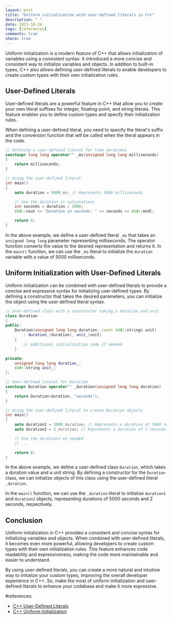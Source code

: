 ```yaml
---
layout: post
title: "Uniform initialization with user-defined literals in C++"
description: " "
date: 2023-10-24
tags: [references]
comments: true
share: true
---
```


Uniform initialization is a modern feature of C++ that allows initialization of variables using a consistent syntax. It introduced a more concise and consistent way to initialize variables and objects. In addition to built-in types, C++ also allows defining user-defined literals to enable developers to create custom types with their own initialization rules.

## User-Defined Literals

User-defined literals are a powerful feature in C++ that allow you to create your own literal suffixes for integer, floating-point, and string literals. This feature enables you to define custom types and specify their initialization rules.

When defining a user-defined literal, you need to specify the literal's suffix and the conversion function that will be called when the literal appears in the code.

```cpp
// Defining a user-defined literal for time durations
constexpr long long operator"" _ms(unsigned long long milliseconds)
{
    return milliseconds;
}

// Using the user-defined literal
int main()
{
    auto duration = 5000_ms; // Represents 5000 milliseconds

    // Use the duration in calculations
    int seconds = duration / 1000;
    std::cout << "Duration in seconds: " << seconds << std::endl;

    return 0;
}
```

In the above example, we define a user-defined literal `_ms` that takes an `unsigned long long` parameter representing milliseconds. The operator function converts the value to the desired representation and returns it. In the `main()` function, we can use the `_ms` literal to initialize the `duration` variable with a value of 5000 milliseconds.

## Uniform Initialization with User-Defined Literals

Uniform initialization can be combined with user-defined literals to provide a concise and expressive syntax for initializing user-defined types. By defining a constructor that takes the desired parameters, you can initialize the object using the user-defined literal syntax.

```cpp
// User-defined class with a constructor taking a duration and unit
class Duration
{
public:
    Duration(unsigned long long duration, const std::string& unit)
        : duration_(duration), unit_(unit)
    {
        // Additional initialization code if needed
    }

private:
    unsigned long long duration_;
    std::string unit_;
};

// User-defined literal for Duration
constexpr Duration operator"" _duration(unsigned long long duration)
{
    return Duration(duration, "seconds");
}

// Using the user-defined literal to create Duration objects
int main()
{
    auto duration1 = 5000_duration; // Represents a duration of 5000 seconds
    auto duration2 = 2_duration; // Represents a duration of 2 seconds

    // Use the durations as needed
    // ...

    return 0;
}
```

In the above example, we define a user-defined class `Duration`, which takes a duration value and a unit string. By defining a constructor for the `Duration` class, we can initialize objects of this class using the user-defined literal `_duration`.

In the `main()` function, we can use the `_duration` literal to initialize `duration1` and `duration2` objects, representing durations of 5000 seconds and 2 seconds, respectively.

## Conclusion

Uniform initialization in C++ provides a consistent and concise syntax for initializing variables and objects. When combined with user-defined literals, it becomes even more powerful, allowing developers to create custom types with their own initialization rules. This feature enhances code readability and expressiveness, making the code more maintainable and easier to understand.

By using user-defined literals, you can create a more natural and intuitive way to initialize your custom types, improving the overall developer experience in C++. So, make the most of uniform initialization and user-defined literals to enhance your codebase and make it more expressive.

#references:
- [C++ User-Defined Literals](https://en.cppreference.com/w/cpp/language/user_literal) 
- [C++ Uniform Initialization](https://en.cppreference.com/w/cpp/language/list_initialization)